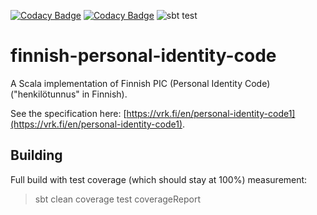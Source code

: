 [![Codacy Badge](https://api.codacy.com/project/badge/Coverage/8f19681119574ecd96ef6790b29dcde2)](https://www.codacy.com?utm_source=github.com&utm_medium=referral&utm_content=orangitfi/finnish-personal-identity-code&utm_campaign=Badge_Coverage)
[![Codacy Badge](https://api.codacy.com/project/badge/Grade/8f19681119574ecd96ef6790b29dcde2)](https://www.codacy.com?utm_source=github.com&amp;utm_medium=referral&amp;utm_content=orangitfi/finnish-personal-identity-code&amp;utm_campaign=Badge_Grade)
![sbt test](https://github.com/orangitfi/finnish-personal-identity-code/workflows/sbt-test/badge.svg)

# finnish-personal-identity-code

A Scala implementation of Finnish PIC (Personal Identity Code)("henkilötunnus" in Finnish).

See the specification here: [https://vrk.fi/en/personal-identity-code1](https://vrk.fi/en/personal-identity-code1).

## Building

Full build with test coverage (which should stay at 100%) measurement:

> sbt clean coverage test coverageReport
